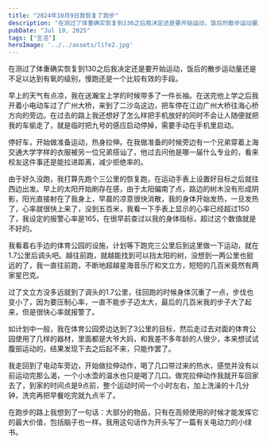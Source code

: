 ```yaml
---
title: "2024年10月9日我恢复了跑步"
description: "在测过了体重确实恢复到130之后我决定还是要开始运动，饭后的散步运动量还是不足以达到有氧的级别，慢跑还是一个比 [&hellip;]"
pubDate: "Jul 19, 2025"
tags: ["生活"]
heroImage: '../../assets/life2.jpg'
---
```


在测过了体重确实恢复到130之后我决定还是要开始运动，饭后的散步运动量还是不足以达到有氧的级别，慢跑还是一个比较有效的手段。

早上的天气有点凉，我在送瀚宝上学的时候带多了一件长袖。在送完他上学之后我开着小电动车过了广州大桥，来到了二沙岛这边，把车停在江边广州大桥往海心桥方向的旁边。在过去的路上我还想好了怎么样把手机放好的同时不会让人随便就把我的车偷走了，就是临时把九号的感应启动停掉，需要手动在手机里启动。

停好车，开始做准备运动，热身拉伸。在我做准备的时候旁边有一个兄弟穿着上海交通大学字样的衣服被另一位兄弟搭讪了，他过去问他是哪一届什么专业的，看来校友这件事还是能拉进距离，减少拒绝率的。

由于好久没跑，我打算先跑个三公里的恢复跑，在运动手表上设置好目标之后就往西边出发。早上的太阳开始刷存在感，由于太阳偏南了点，路边的树木没有形成阴影，阳光直接射在了我身上，早晨的凉意很快消散，我的身体开始发热，一旦发热了，心率就很快上来了，没到五百米，我看一下手表上显示的心率已经超过150了，我设定的报警心率是165，在很早前查过以我的身体指标，超过这个数值就是不好的。

我看着右手边的体育公园的设施，计划等下跑完三公里后到这里做一下运动，就在1.7公里后调头吧。越往前跑，就越能找到可以挡太阳的树，没想到一两公里也挺远的了，我一直往前跑，不断地超越星海音乐厅和文立方，短短的几百米竟然有两家星巴克。

过了文立方没多远就到了调头的1.7公里，往回跑的时候身体沉重了一点，步伐也变小了，因为要压制心率，一直不能步子迈太大，最后的几百米我的步子大了起来，但是很快心率就报警了。

如计划中一般，我在体育公园旁边达到了3公里的目标，然后走过去对面的体育公园使用了几样的器材，里面都是大爷大妈，和我差不多年龄的人很少，本来想试试腹部运动的，结果发现下去之后起不来，只能作罢了。

我走回到了电动车旁边，开始做拉伸动作，喝了几口带过来的热水，感觉并没有以前运动完那么渴，一个小水壶的温水也只是喝了几口。做完拉伸动作我就开车回家去了，到家的时间点是9点前，整个运动时间一个小时左右，加上洗澡的十几分钟，洗完再把早餐吃完就九点半了。

在跑步的路上我想到了一句话：大部分的物品，只有在高频使用的时候才能发挥它的最大价值，包括脑子也一样。我用这句话作为开头写了一篇有关电动力的小绿书。